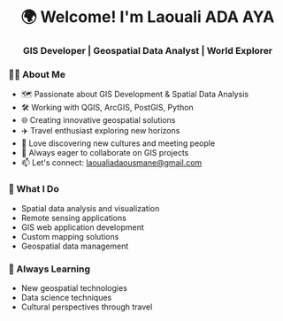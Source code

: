 <h1 align="center">🌍 Welcome! I'm Laouali ADA AYA</h1>
<h3 align="center">GIS Developer | Geospatial Data Analyst | World Explorer</h3>

### 👨‍💻 About Me
- 🗺️ Passionate about GIS Development & Spatial Data Analysis
- 🛠️ Working with QGIS, ArcGIS, PostGIS, Python
- 🌐 Creating innovative geospatial solutions
- ✈️ Travel enthusiast exploring new horizons
- 🤝 Love discovering new cultures and meeting people
- 🚀 Always eager to collaborate on GIS projects
- 📫 Let's connect: laoualiadaousmane@gmail.com

### 🔭 What I Do
- Spatial data analysis and visualization
- Remote sensing applications
- GIS web application development
- Custom mapping solutions
- Geospatial data management

### 🌱 Always Learning
- New geospatial technologies
- Data science techniques
- Cultural perspectives through travel

